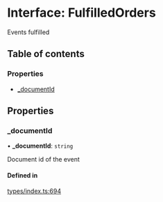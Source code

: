 # Interface: FulfilledOrders

Events fulfilled

## Table of contents

### Properties

- [\_documentId](FulfilledOrders.md#_documentid)

## Properties

### \_documentId

• **\_documentId**: `string`

Document id of the event

#### Defined in

[types/index.ts:694](https://github.com/nevermined-io/components-catalog/blob/95bbb52/lib/src/types/index.ts#L694)
